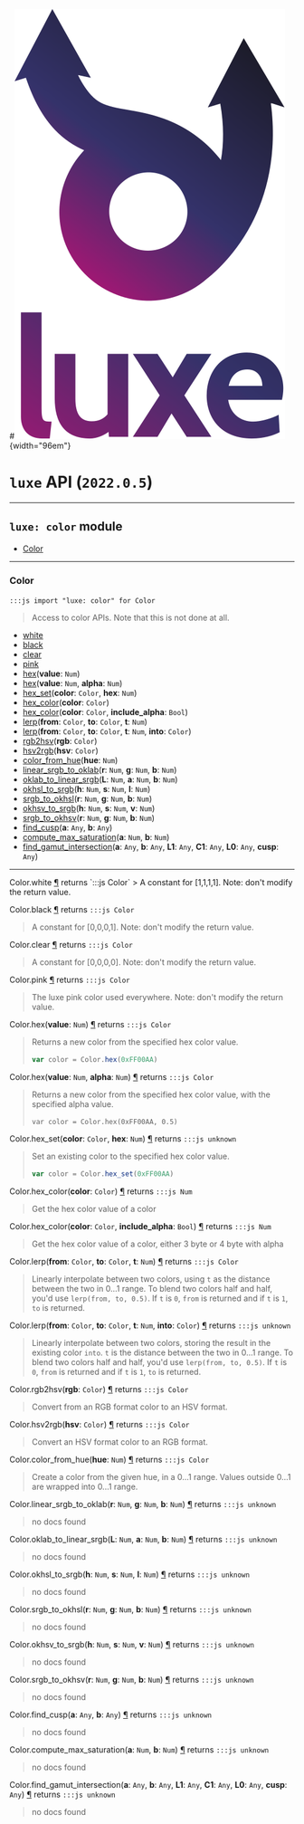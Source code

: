#![](../../../../images/luxe-dark.svg){width="96em"}

# `luxe` API (`2022.0.5`)  


---

## `luxe: color` module

- [Color](#color)   

---

### Color
`:::js import "luxe: color" for Color`
> Access to color APIs. Note that this is not done at all.

- [white](#Color.white)
- [black](#Color.black)
- [clear](#Color.clear)
- [pink](#Color.pink)
- [hex](#Color.hex)(**value**: `Num`)
- [hex](#Color.hex+2)(**value**: `Num`, **alpha**: `Num`)
- [hex_set](#Color.hex_set+2)(**color**: `Color`, **hex**: `Num`)
- [hex_color](#Color.hex_color)(**color**: `Color`)
- [hex_color](#Color.hex_color+2)(**color**: `Color`, **include_alpha**: `Bool`)
- [lerp](#Color.lerp+3)(**from**: `Color`, **to**: `Color`, **t**: `Num`)
- [lerp](#Color.lerp+4)(**from**: `Color`, **to**: `Color`, **t**: `Num`, **into**: `Color`)
- [rgb2hsv](#Color.rgb2hsv)(**rgb**: `Color`)
- [hsv2rgb](#Color.hsv2rgb)(**hsv**: `Color`)
- [color_from_hue](#Color.color_from_hue)(**hue**: `Num`)
- [linear_srgb_to_oklab](#Color.linear_srgb_to_oklab+3)(**r**: `Num`, **g**: `Num`, **b**: `Num`)
- [oklab_to_linear_srgb](#Color.oklab_to_linear_srgb+3)(**L**: `Num`, **a**: `Num`, **b**: `Num`)
- [okhsl_to_srgb](#Color.okhsl_to_srgb+3)(**h**: `Num`, **s**: `Num`, **l**: `Num`)
- [srgb_to_okhsl](#Color.srgb_to_okhsl+3)(**r**: `Num`, **g**: `Num`, **b**: `Num`)
- [okhsv_to_srgb](#Color.okhsv_to_srgb+3)(**h**: `Num`, **s**: `Num`, **v**: `Num`)
- [srgb_to_okhsv](#Color.srgb_to_okhsv+3)(**r**: `Num`, **g**: `Num`, **b**: `Num`)
- [find_cusp](#Color.find_cusp+2)(**a**: `Any`, **b**: `Any`)
- [compute_max_saturation](#Color.compute_max_saturation+2)(**a**: `Num`, **b**: `Num`)
- [find_gamut_intersection](#Color.find_gamut_intersection+6)(**a**: `Any`, **b**: `Any`, **L1**: `Any`, **C1**: `Any`, **L0**: `Any`, **cusp**: `Any`)

<hr/>
<endpoint module="luxe: color" class="Color" signature="white"></endpoint>
<signature id="Color.white">Color.white
<a class="headerlink" href="#Color.white" title="Permanent link">¶</a></signature>
<span class='api_ret'>returns</span> `:::js Color`
> A constant for [1,1,1,1]. Note: don't modify the return value.   

<endpoint module="luxe: color" class="Color" signature="black"></endpoint>
<signature id="Color.black">Color.black
<a class="headerlink" href="#Color.black" title="Permanent link">¶</a></signature>
<span class='api_ret'>returns</span> `:::js Color`
> A constant for [0,0,0,1]. Note: don't modify the return value.   

<endpoint module="luxe: color" class="Color" signature="clear"></endpoint>
<signature id="Color.clear">Color.clear
<a class="headerlink" href="#Color.clear" title="Permanent link">¶</a></signature>
<span class='api_ret'>returns</span> `:::js Color`
> A constant for [0,0,0,0]. Note: don't modify the return value.   

<endpoint module="luxe: color" class="Color" signature="pink"></endpoint>
<signature id="Color.pink">Color.pink
<a class="headerlink" href="#Color.pink" title="Permanent link">¶</a></signature>
<span class='api_ret'>returns</span> `:::js Color`
> The luxe pink color used everywhere. Note: don't modify the return value.   

<endpoint module="luxe: color" class="Color" signature="hex(value : Num)"></endpoint>
<signature id="Color.hex">Color.hex(**value**: `Num`)
<a class="headerlink" href="#Color.hex" title="Permanent link">¶</a></signature>
<span class='api_ret'>returns</span> `:::js Color`
> Returns a new color from the specified hex color value.
> 
>   ```js
>   var color = Color.hex(0xFF00AA)
>   ```   

<endpoint module="luxe: color" class="Color" signature="hex(value : Num, alpha : Num)"></endpoint>
<signature id="Color.hex+2">Color.hex(**value**: `Num`, **alpha**: `Num`)
<a class="headerlink" href="#Color.hex+2" title="Permanent link">¶</a></signature>
<span class='api_ret'>returns</span> `:::js Color`
> Returns a new color from the specified hex color value, with the specified alpha value.
> 
>     var color = Color.hex(0xFF00AA, 0.5)   

<endpoint module="luxe: color" class="Color" signature="hex_set(color : Color, hex : Num)"></endpoint>
<signature id="Color.hex_set+2">Color.hex_set(**color**: `Color`, **hex**: `Num`)
<a class="headerlink" href="#Color.hex_set+2" title="Permanent link">¶</a></signature>
<span class='api_ret'>returns</span> `:::js unknown`
> Set an existing color to the specified hex color value.
> 
>   ```js
>   var color = Color.hex_set(0xFF00AA)
>   ```   

<endpoint module="luxe: color" class="Color" signature="hex_color(color : Color)"></endpoint>
<signature id="Color.hex_color">Color.hex_color(**color**: `Color`)
<a class="headerlink" href="#Color.hex_color" title="Permanent link">¶</a></signature>
<span class='api_ret'>returns</span> `:::js Num`
> Get the hex color value of a color   

<endpoint module="luxe: color" class="Color" signature="hex_color(color : Color, include_alpha : Bool)"></endpoint>
<signature id="Color.hex_color+2">Color.hex_color(**color**: `Color`, **include_alpha**: `Bool`)
<a class="headerlink" href="#Color.hex_color+2" title="Permanent link">¶</a></signature>
<span class='api_ret'>returns</span> `:::js Num`
> Get the hex color value of a color, either 3 byte or 4 byte with alpha   

<endpoint module="luxe: color" class="Color" signature="lerp(from : Color, to : Color, t : Num)"></endpoint>
<signature id="Color.lerp+3">Color.lerp(**from**: `Color`, **to**: `Color`, **t**: `Num`)
<a class="headerlink" href="#Color.lerp+3" title="Permanent link">¶</a></signature>
<span class='api_ret'>returns</span> `:::js Color`
> Linearly interpolate between two colors, using `t` as the distance between the two in 0...1 range.
> To blend two colors half and half, you'd use `lerp(from, to, 0.5)`. If `t` is `0`, `from` is returned
> and if `t` is `1`, `to` is returned.   

<endpoint module="luxe: color" class="Color" signature="lerp(from : Color, to : Color, t : Num, into : Color)"></endpoint>
<signature id="Color.lerp+4">Color.lerp(**from**: `Color`, **to**: `Color`, **t**: `Num`, **into**: `Color`)
<a class="headerlink" href="#Color.lerp+4" title="Permanent link">¶</a></signature>
<span class='api_ret'>returns</span> `:::js unknown`
> Linearly interpolate between two colors, storing the result in the existing color `into`. 
> `t` is the distance between the two in 0...1 range. To blend two colors half and half, 
> you'd use `lerp(from, to, 0.5)`. If `t` is `0`, `from` is returned and if `t` is `1`, `to` is returned.   

<endpoint module="luxe: color" class="Color" signature="rgb2hsv(rgb : Color)"></endpoint>
<signature id="Color.rgb2hsv">Color.rgb2hsv(**rgb**: `Color`)
<a class="headerlink" href="#Color.rgb2hsv" title="Permanent link">¶</a></signature>
<span class='api_ret'>returns</span> `:::js Color`
> Convert from an RGB format color to an HSV format.   

<endpoint module="luxe: color" class="Color" signature="hsv2rgb(hsv : Color)"></endpoint>
<signature id="Color.hsv2rgb">Color.hsv2rgb(**hsv**: `Color`)
<a class="headerlink" href="#Color.hsv2rgb" title="Permanent link">¶</a></signature>
<span class='api_ret'>returns</span> `:::js Color`
> Convert an HSV format color to an RGB format.   

<endpoint module="luxe: color" class="Color" signature="color_from_hue(hue : Num)"></endpoint>
<signature id="Color.color_from_hue">Color.color_from_hue(**hue**: `Num`)
<a class="headerlink" href="#Color.color_from_hue" title="Permanent link">¶</a></signature>
<span class='api_ret'>returns</span> `:::js Color`
> Create a color from the given hue, in a 0...1 range. 
> Values outside 0...1 are wrapped into 0...1 range.   

<endpoint module="luxe: color" class="Color" signature="linear_srgb_to_oklab(r : Num, g : Num, b : Num)"></endpoint>
<signature id="Color.linear_srgb_to_oklab+3">Color.linear_srgb_to_oklab(**r**: `Num`, **g**: `Num`, **b**: `Num`)
<a class="headerlink" href="#Color.linear_srgb_to_oklab+3" title="Permanent link">¶</a></signature>
<span class='api_ret'>returns</span> `:::js unknown`
> no docs found   

<endpoint module="luxe: color" class="Color" signature="oklab_to_linear_srgb(L : Num, a : Num, b : Num)"></endpoint>
<signature id="Color.oklab_to_linear_srgb+3">Color.oklab_to_linear_srgb(**L**: `Num`, **a**: `Num`, **b**: `Num`)
<a class="headerlink" href="#Color.oklab_to_linear_srgb+3" title="Permanent link">¶</a></signature>
<span class='api_ret'>returns</span> `:::js unknown`
> no docs found   

<endpoint module="luxe: color" class="Color" signature="okhsl_to_srgb(h : Num, s : Num, l : Num)"></endpoint>
<signature id="Color.okhsl_to_srgb+3">Color.okhsl_to_srgb(**h**: `Num`, **s**: `Num`, **l**: `Num`)
<a class="headerlink" href="#Color.okhsl_to_srgb+3" title="Permanent link">¶</a></signature>
<span class='api_ret'>returns</span> `:::js unknown`
> no docs found   

<endpoint module="luxe: color" class="Color" signature="srgb_to_okhsl(r : Num, g : Num, b : Num)"></endpoint>
<signature id="Color.srgb_to_okhsl+3">Color.srgb_to_okhsl(**r**: `Num`, **g**: `Num`, **b**: `Num`)
<a class="headerlink" href="#Color.srgb_to_okhsl+3" title="Permanent link">¶</a></signature>
<span class='api_ret'>returns</span> `:::js unknown`
> no docs found   

<endpoint module="luxe: color" class="Color" signature="okhsv_to_srgb(h : Num, s : Num, v : Num)"></endpoint>
<signature id="Color.okhsv_to_srgb+3">Color.okhsv_to_srgb(**h**: `Num`, **s**: `Num`, **v**: `Num`)
<a class="headerlink" href="#Color.okhsv_to_srgb+3" title="Permanent link">¶</a></signature>
<span class='api_ret'>returns</span> `:::js unknown`
> no docs found   

<endpoint module="luxe: color" class="Color" signature="srgb_to_okhsv(r : Num, g : Num, b : Num)"></endpoint>
<signature id="Color.srgb_to_okhsv+3">Color.srgb_to_okhsv(**r**: `Num`, **g**: `Num`, **b**: `Num`)
<a class="headerlink" href="#Color.srgb_to_okhsv+3" title="Permanent link">¶</a></signature>
<span class='api_ret'>returns</span> `:::js unknown`
> no docs found   

<endpoint module="luxe: color" class="Color" signature="find_cusp(a : Any, b : Any)"></endpoint>
<signature id="Color.find_cusp+2">Color.find_cusp(**a**: `Any`, **b**: `Any`)
<a class="headerlink" href="#Color.find_cusp+2" title="Permanent link">¶</a></signature>
<span class='api_ret'>returns</span> `:::js unknown`
> no docs found   

<endpoint module="luxe: color" class="Color" signature="compute_max_saturation(a : Num, b : Num)"></endpoint>
<signature id="Color.compute_max_saturation+2">Color.compute_max_saturation(**a**: `Num`, **b**: `Num`)
<a class="headerlink" href="#Color.compute_max_saturation+2" title="Permanent link">¶</a></signature>
<span class='api_ret'>returns</span> `:::js unknown`
> no docs found   

<endpoint module="luxe: color" class="Color" signature="find_gamut_intersection(a : Any, b : Any, L1 : Any, C1 : Any, L0 : Any, cusp : Any)"></endpoint>
<signature id="Color.find_gamut_intersection+6">Color.find_gamut_intersection(**a**: `Any`, **b**: `Any`, **L1**: `Any`, **C1**: `Any`, **L0**: `Any`, **cusp**: `Any`)
<a class="headerlink" href="#Color.find_gamut_intersection+6" title="Permanent link">¶</a></signature>
<span class='api_ret'>returns</span> `:::js unknown`
> no docs found   

